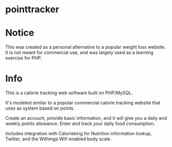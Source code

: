 pointtracker
============

# Notice
This was created as a personal alternative to a popular weight loss website.  It is not meant for commercial use, and was largely used as a learning exercise for PHP.

# Info
This is a calorie tracking web software built on PHP/MySQL.

It's modeled similar to a popular commercial calorie tracking website that uses as system based on points.

Create an account, provide basic information, and it will give you a daily and weekly points allowance. Enter and track your daily food consumption.

Includes integration with Calorieking for Nutrition information lookup, Twitter, and the Withings Wifi enabled body scale.
